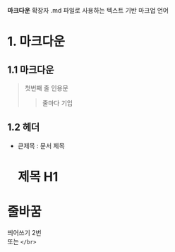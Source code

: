 **마크다운** 확장자 .md 파일로 사용하는 텍스트 기반 마크업 언어
# 1. 마크다운
## 1.1 마크다운

>첫번째 줄 인용문
>> 줄마다 기입

## 1.2 헤더
* 큰제목 : 문서 제목

  제목 H1
  =======


# 줄바꿈
띄어쓰기 2번  
또는 `</br>` </br>
